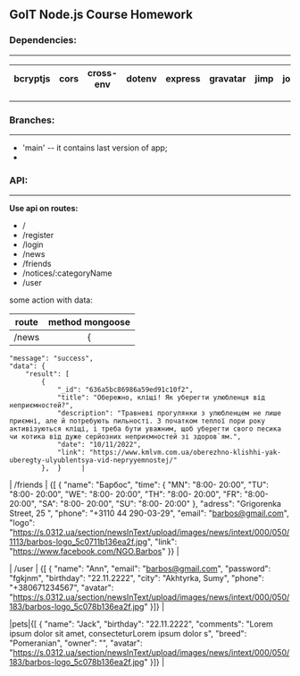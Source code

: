 ## GoIT Node.js Course Homework

### Dependencies:

---

| bcryptjs | cors | cross-env | dotenv | express | gravatar | jimp | joi | jsonwebtoken | mongoose | morgan | multer | @sendgrid/mail |
| -------- | ---- | --------- | ------ | ------- | -------- | ---- | --- | ------------ | -------- | ------ | ------ | -------------- |

---

### Branches:

---

- 'main' -- it contains last version of app;
-

### API:

---

**Use api on routes:**

- /
- /register
- /login
- /news
- /friends
- /notices/:categoryName
- /user

some action with data:

| route | method mongoose |
| ----- | :-------------: |
| /news |        {        |

    "message": "success",
    "data": {
        "result": [
            {
                "_id": "636a5bc86986a59ed91c10f2",
                "title": "Обережно, кліщі! Як уберегти улюбленця від неприємностей?",
                "description": "Травневі прогулянки з улюбленцем не лише приємні, але й потребують пильності. З початком теплої пори року активізуються кліщі, і треба бути уважним, щоб уберегти свого песика чи котика від дуже серйозних неприємностей зі здоров`ям.",
                "date": "10/11/2022",
                "link": "https://www.kmlvm.com.ua/oberezhno-klishhi-yak-uberegty-ulyublentsya-vid-nepryyemnostej/"
            },  }     |

| /friends | {[
{
"name": "Барбос",
"time": {
"MN": "8:00- 20:00",
"TU": "8:00- 20:00",
"WE": "8:00- 20:00",
"TH": "8:00- 20:00",
"FR": "8:00- 20:00",
"SA": "8:00- 20:00",
"SU": "8:00- 20:00"
},
"adress": "Grigorenka Street, 25 ",
"phone": "+3110 44 290-03-29",
"email": "barbos@gmail.com",
"logo": "https://s.0312.ua/section/newsInText/upload/images/news/intext/000/050/1113/barbos-logo_5c0711b136ea2f.jpg",
"link": "https://www.facebook.com/NGO.Barbos"
}} |

| /user | {[
{
"name": "Ann",
"email": "barbos@gmail.com",
"password": "fgkjnm",
"birthday": "22.11.2222",
"city": "Akhtyrka, Sumy",
"phone": "+380671234567",
"avatar": "https://s.0312.ua/section/newsInText/upload/images/news/intext/000/050/183/barbos-logo_5c078b136ea2f.jpg"
}]} |

|pets|{[
{
"name": "Jack",
"birthday": "22.11.2222",
"comments": "Lorem ipsum dolor sit amet, consecteturLorem ipsum dolor s",
"breed": "Pomeranian",
"owner": "",
"avatar": "https://s.0312.ua/section/newsInText/upload/images/news/intext/000/050/183/barbos-logo_5c078b136ea2f.jpg"
}]} |

